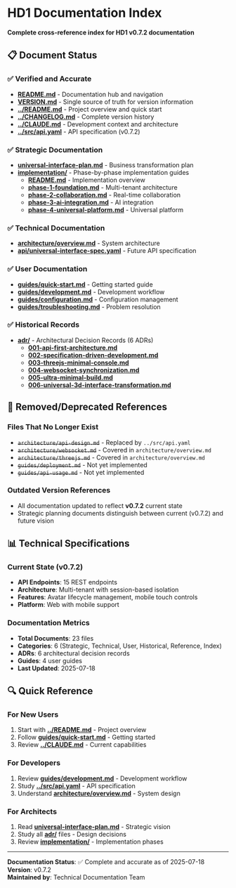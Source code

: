 # HD1 Documentation Index

**Complete cross-reference index for HD1 v0.7.2 documentation**

## 📋 Document Status

### ✅ Verified and Accurate
- **[README.md](README.md)** - Documentation hub and navigation
- **[VERSION.md](VERSION.md)** - Single source of truth for version information
- **[../README.md](../README.md)** - Project overview and quick start
- **[../CHANGELOG.md](../CHANGELOG.md)** - Complete version history
- **[../CLAUDE.md](../CLAUDE.md)** - Development context and architecture
- **[../src/api.yaml](../src/api.yaml)** - API specification (v0.7.2)

### ✅ Strategic Documentation
- **[universal-interface-plan.md](universal-interface-plan.md)** - Business transformation plan
- **[implementation/](implementation/)** - Phase-by-phase implementation guides
  - **[README.md](implementation/README.md)** - Implementation overview
  - **[phase-1-foundation.md](implementation/phase-1-foundation.md)** - Multi-tenant architecture
  - **[phase-2-collaboration.md](implementation/phase-2-collaboration.md)** - Real-time collaboration
  - **[phase-3-ai-integration.md](implementation/phase-3-ai-integration.md)** - AI integration
  - **[phase-4-universal-platform.md](implementation/phase-4-universal-platform.md)** - Universal platform

### ✅ Technical Documentation
- **[architecture/overview.md](architecture/overview.md)** - System architecture
- **[api/universal-interface-spec.yaml](api/universal-interface-spec.yaml)** - Future API specification

### ✅ User Documentation
- **[guides/quick-start.md](guides/quick-start.md)** - Getting started guide
- **[guides/development.md](guides/development.md)** - Development workflow
- **[guides/configuration.md](guides/configuration.md)** - Configuration management
- **[guides/troubleshooting.md](guides/troubleshooting.md)** - Problem resolution

### ✅ Historical Records
- **[adr/](adr/)** - Architectural Decision Records (6 ADRs)
  - **[001-api-first-architecture.md](adr/001-api-first-architecture.md)**
  - **[002-specification-driven-development.md](adr/002-specification-driven-development.md)**
  - **[003-threejs-minimal-console.md](adr/003-threejs-minimal-console.md)**
  - **[004-websocket-synchronization.md](adr/004-websocket-synchronization.md)**
  - **[005-ultra-minimal-build.md](adr/005-ultra-minimal-build.md)**
  - **[006-universal-3d-interface-transformation.md](adr/006-universal-3d-interface-transformation.md)**

## 🚫 Removed/Deprecated References

### Files That No Longer Exist
- ~~`architecture/api-design.md`~~ - Replaced by `../src/api.yaml`
- ~~`architecture/websocket.md`~~ - Covered in `architecture/overview.md`
- ~~`architecture/threejs.md`~~ - Covered in `architecture/overview.md`
- ~~`guides/deployment.md`~~ - Not yet implemented
- ~~`guides/api-usage.md`~~ - Not yet implemented

### Outdated Version References
- All documentation updated to reflect **v0.7.2** current state
- Strategic planning documents distinguish between current (v0.7.2) and future vision

## 📊 Technical Specifications

### Current State (v0.7.2)
- **API Endpoints**: 15 REST endpoints
- **Architecture**: Multi-tenant with session-based isolation
- **Features**: Avatar lifecycle management, mobile touch controls
- **Platform**: Web with mobile support

### Documentation Metrics
- **Total Documents**: 23 files
- **Categories**: 6 (Strategic, Technical, User, Historical, Reference, Index)
- **ADRs**: 6 architectural decision records
- **Guides**: 4 user guides
- **Last Updated**: 2025-07-18

## 🔍 Quick Reference

### For New Users
1. Start with **[../README.md](../README.md)** - Project overview
2. Follow **[guides/quick-start.md](guides/quick-start.md)** - Getting started
3. Review **[../CLAUDE.md](../CLAUDE.md)** - Current capabilities

### For Developers
1. Review **[guides/development.md](guides/development.md)** - Development workflow
2. Study **[../src/api.yaml](../src/api.yaml)** - API specification
3. Understand **[architecture/overview.md](architecture/overview.md)** - System design

### For Architects
1. Read **[universal-interface-plan.md](universal-interface-plan.md)** - Strategic vision
2. Study all **[adr/](adr/)** files - Design decisions
3. Review **[implementation/](implementation/)** - Implementation phases

---

**Documentation Status**: ✅ Complete and accurate as of 2025-07-18  
**Version**: v0.7.2  
**Maintained by**: Technical Documentation Team